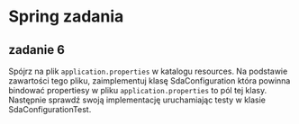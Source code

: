 # Spring zadania

## zadanie 6

Spójrz na plik `application.properties` w katalogu resources. Na podstawie zawartości tego pliku, zaimplementuj klasę
SdaConfiguration która powinna bindować propertiesy w pliku `application.properties` to pól tej klasy.
Następnie sprawdź swoją implementację uruchamiając testy w klasie SdaConfigurationTest.
